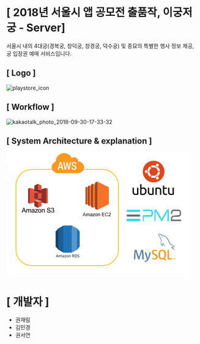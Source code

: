 # [ 2018년 서울시 앱 공모전 출품작, 이궁저궁 - Server]
서울시 내의 4대궁(경복궁, 창덕궁, 창경궁, 덕수궁) 및 종묘의 특별한 행사 정보 제공, 궁 입장권 예매 서비스입니다.

## [ Logo ]
![playstore_icon](https://user-images.githubusercontent.com/23414861/46255272-0920f380-c4d6-11e8-9147-2c9d7522c376.png)

## [ Workflow ]

![kakaotalk_photo_2018-09-30-17-33-32](https://user-images.githubusercontent.com/23414861/46255356-083c9180-c4d7-11e8-8615-c2576c8c5a31.jpeg)

## [ System Architecture & explanation ]
![architecture](https://github.com/TeamGoong/Server/blob/master/public_data/architecture.png)

# [ 개발자 ]
- 권재림 
- 김민경 
- 권서연
